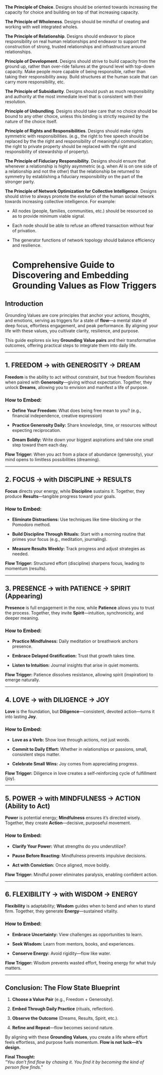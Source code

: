 **The Principle of Choice**. Designs should be oriented towards increasing the capacity for choice and building on top of that increasing capacity.

**The Principle of Wholeness**. Designs should be mindful of creating and working with well integrated wholes.

**The Principle of Relationship**. Designs should endeavor to place responsibility on real human relationships and endeavor to support the construction of strong, trusted relationships and infrastructure around relationships.

**Principle of Development.** Designs should strive to build capacity from the ground up, rather than over-ride failures at the ground level with top-down capacity. Make people more capable of being responsible, rather than taking their responsibility away. Build structures at the human scale that can carry more responsibility, etc.

**The Principle of Subsidiarity**. Designs should push as much responsibility and authority at the most immediate level that is consistent with their resolution.

**Principle of Unbundling**. Designs should take care that no choice should be bound to any other choice, unless this binding is strictly required by the nature of the choice itself.

**Principle of Rights and Responsibilities**. Designs should make rights symmetric with responsibilities. (e.g., the right to free speech should be replaced by the the right and responsibility of meaningful communication; the right to private property should be replaced with the right and responsibility of stewardship of property).

**The Principle of Fiduciary Responsibility**. Designs should ensure that whenever a relationship is highly asymmetric (e.g. when AI is on one side of a relationship and not the other) that the relationship be returned to symmetry by establishing a fiduciary responsibility on the part of the stronger party.

**The Principle of Network Optimization for Collective Intelligence**. Designs should strive to always promote the evolution of the human social network towards increasing collective intelligence. For example:

- All nodes (people, families, communities, etc.) should be resourced so as to provide minimum viable signal.
- Each node should be able to refuse an offered transaction without fear of privation.
- The generator functions of network topology should balance efficiency and resilience.
  
  # **Comprehensive Guide to Discovering and Embedding Grounding Values as Flow Triggers**

## **Introduction**

Grounding Values are core principles that anchor your actions, thoughts, and emotions, serving as triggers for a state of **flow**—a mental state of deep focus, effortless engagement, and peak performance. By aligning your life with these values, you cultivate clarity, resilience, and purpose.

This guide explores six key **Grounding Value pairs** and their transformative outcomes, offering practical steps to integrate them into daily life.

---

## **1. FREEDOM → with GENEROSITY → DREAM**

**Freedom** is the ability to act without constraint, but true freedom flourishes when paired with **Generosity**—giving without expectation. Together, they unlock **Dreams**, allowing you to envision and manifest a life of purpose.

### **How to Embed:**

- **Define Your Freedom:** What does being free mean to you? (e.g., financial independence, creative expression)
    
- **Practice Generosity Daily:** Share knowledge, time, or resources without expecting reciprocation.
    
- **Dream Boldly:** Write down your biggest aspirations and take one small step toward them each day.
    

**Flow Trigger:** When you act from a place of abundance (generosity), your mind opens to limitless possibilities (dreaming).

---

## **2. FOCUS → with DISCIPLINE → RESULTS**

**Focus** directs your energy, while **Discipline** sustains it. Together, they produce **Results**—tangible progress toward your goals.

### **How to Embed:**

- **Eliminate Distractions:** Use techniques like time-blocking or the Pomodoro method.
    
- **Build Discipline Through Rituals:** Start with a morning routine that primes your focus (e.g., meditation, journaling).
    
- **Measure Results Weekly:** Track progress and adjust strategies as needed.
    

**Flow Trigger:** Structured effort (discipline) sharpens focus, leading to momentum (results).

---

## **3. PRESENCE → with PATIENCE → SPIRIT (Appearing)**

**Presence** is full engagement in the now, while **Patience** allows you to trust the process. Together, they invite **Spirit**—intuition, synchronicity, and deeper meaning.

### **How to Embed:**

- **Practice Mindfulness:** Daily meditation or breathwork anchors presence.
    
- **Embrace Delayed Gratification:** Trust that growth takes time.
    
- **Listen to Intuition:** Journal insights that arise in quiet moments.
    

**Flow Trigger:** Patience dissolves resistance, allowing spirit (inspiration) to emerge naturally.

---

## **4. LOVE → with DILIGENCE → JOY**

**Love** is the foundation, but **Diligence**—consistent, devoted action—turns it into lasting **Joy**.

### **How to Embed:**

- **Love as a Verb:** Show love through actions, not just words.
    
- **Commit to Daily Effort:** Whether in relationships or passions, small, consistent steps matter.
    
- **Celebrate Small Wins:** Joy comes from appreciating progress.
    

**Flow Trigger:** Diligence in love creates a self-reinforcing cycle of fulfillment (joy).

---

## **5. POWER → with MINDFULNESS → ACTION (Ability to Act)**

**Power** is potential energy; **Mindfulness** ensures it’s directed wisely. Together, they create **Action**—decisive, purposeful movement.

### **How to Embed:**

- **Clarify Your Power:** What strengths do you underutilize?
    
- **Pause Before Reacting:** Mindfulness prevents impulsive decisions.
    
- **Act with Conviction:** Once aligned, move boldly.
    

**Flow Trigger:** Mindful power eliminates paralysis, enabling confident action.

---

## **6. FLEXIBILITY → with WISDOM → ENERGY**

**Flexibility** is adaptability; **Wisdom** guides when to bend and when to stand firm. Together, they generate **Energy**—sustained vitality.

### **How to Embed:**

- **Embrace Uncertainty:** View challenges as opportunities to learn.
    
- **Seek Wisdom:** Learn from mentors, books, and experiences.
    
- **Conserve Energy:** Avoid rigidity—flow like water.
    

**Flow Trigger:** Wisdom prevents wasted effort, freeing energy for what truly matters.

---

## **Conclusion: The Flow State Blueprint**

1. **Choose a Value Pair** (e.g., Freedom + Generosity).
    
2. **Embed Through Daily Practice** (rituals, reflection).
    
3. **Observe the Outcome** (Dreams, Results, Spirit, etc.).
    
4. **Refine and Repeat**—flow becomes second nature.
    

By aligning with these **Grounding Values**, you create a life where effort feels effortless, and purpose fuels momentum. **Flow is not luck—it’s design.**

**Final Thought:**  
_"You don’t find flow by chasing it. You find it by becoming the kind of person flow finds."_